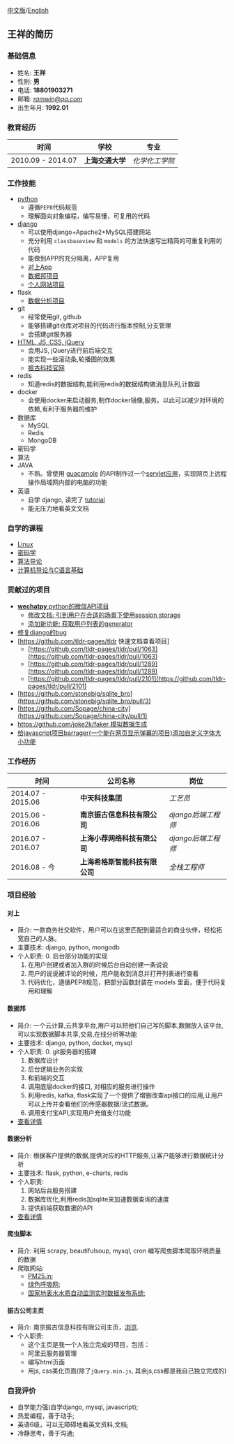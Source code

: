 [中文版](./README.md)/[English](./README_eng.md)
## 王祥的简历
###  基础信息
* 姓名: **王祥**
* 性别: **男**
* 电话: **18801903271**
* 邮箱: [*ramwin@qq.com*](mailto:ramwin@qq.com)
* 出生年月: **1992.01**

### 教育经历
时间 | 学校 | 专业
---------- | ----------- | -----------
2010.09 - 2014.07 | **上海交通大学** | *化学化工学院*

### 工作技能
* [python](https://github.com/ramwin/python-tutorial/)
    * 遵循`PEP8`代码规范
    * 理解面向对象编程，编写易懂，可复用的代码
* [django](https://github.com/ramwin/django-reference/)
    * 可以使用django+Apache2+MySQL搭建网站
    * 充分利用 `classbaseview` 和 `models` 的方法快速写出精简的可重复利用的代码
    * 能做到APP的充分隔离，APP复用
    * [对上App](#sharengine)
    * [数据邦项目](#zettage)
    * [个人网站项目](https://github.com/ramwin/django-reference/)
* flask
	* [数据分析项目](#tv)
* git
    * 经常使用git, github
    * 能够搭建git仓库对项目的代码进行版本控制,分支管理
    * 会搭建git服务器
* [HTML, JS, CSS, jQuery](https://github.com/ramwin/javascript_tutorial/)
    * 会用JS, jQuery进行前后端交互
    * 能实现一些滚动条,轮播图的效果
    * [振古科技官网](#homepage)
* redis
    * 知道redis的数据结构,能利用redis的数据结构做消息队列,计数器
* docker
    * 会使用docker来启动服务,制作docker镜像,服务。以此可以减少对环境的依赖,有利于服务器的维护
* 数据库
    * MySQL
    * Redis
    * MongoDB
* 密码学
* 算法
* JAVA
	* 不熟。曾使用 [guacamole](http://guacamole.incubator.apache.org/) 的API制作过一个[servlet应用](https://github.com/ramwin/my_guacamole_sample/)，实现网页上远程操作局域网内部的电脑的功能
* 英语
    * 自学 django, 读完了 [tutorial](https://docs.djangoproject.com/en/1.8/)
    * 能无压力地看英文文档

### 自学的课程
* [Linux](https://courses.edx.org/courses/course-v1:LinuxFoundationX+LFS101x.2+1T2015/info)
* [密码学](https://www.coursera.org/learn/crypto)
* [算法导论](https://www.coursera.org/learn/algorithm-design-analysis)
* [计算机导论与C语言基础](https://www.coursera.org/learn/jisuanji-biancheng)

### 贡献过的项目
* [**wechatpy** python的微信API项目](https://github.com/jxtech/wechatpy/)
    * [修改文档: 引到用户在合适的场景下使用session storage](https://github.com/jxtech/wechatpy/pull/362)
    * [添加新功能: 获取用户列表的generator](https://github.com/jxtech/wechatpy/pull/387)
* [修复django的bug](https://github.com/django/django/pull/10497)
* [https://github.com/tldr-pages/tldr 快速文档查看项目]
    * [https://github.com/tldr-pages/tldr/pull/1063](https://github.com/tldr-pages/tldr/pull/1063)
    * [https://github.com/tldr-pages/tldr/pull/1289](https://github.com/tldr-pages/tldr/pull/1289)
    * [https://github.com/tldr-pages/tldr/pull/2101](https://github.com/tldr-pages/tldr/pull/2101)
* [https://github.com/stonebig/sqlite_bro](https://github.com/stonebig/sqlite_bro/pull/3)
* [https://github.com/Sopage/china-city](https://github.com/Sopage/china-city/pull/1)
* [https://github.com/joke2k/faker 模拟数据生成](https://github.com/joke2k/faker/pull/769#event-1701596869)
* [给javascript项目barrager(一个能在网页显示弹幕的项目)添加自定义字体大小功能](https://github.com/yaseng/jquery.barrager.js/pull/27)

### 工作经历

时间 | 公司名称 | 岗位
------------ | ------------- | -------------
2014.07 - 2015.06 | **中天科技集团** | *工艺员*
2015.06 - 2016.06 | **南京振古信息科技有限公司** | *django后端工程师*
2016.07 - 2016.07 | **上海小荐网络科技有限公司** | *django后端工程师*
2016.08 - 今 | **上海希格斯智能科技有限公司** | *全栈工程师*


### 项目经验

<div id="sharengine"></div>

#### 对上
* 简介: 一款商务社交软件，用户可以在这里匹配到最适合的商业伙伴，轻松拓宽自己的人脉。
* 主要技术: django, python, mongodb
* 个人职责:
    0. 后台部分功能的实现
    1. 在用户创建或者加入群的时候后台自动创建一条说说
    2. 用户的说说被评论的时候，用户能收到消息并打开列表进行查看
    3. 代码优化，遵循PEP8规范，把部分函数封装在 models 里面，便于代码复用和理解

<div id="zettage"></div>  

#### 数据邦
* 简介: 一个云计算,云共享平台,用户可以把他们自己写的脚本,数据放入该平台,可以实现数据脚本共享,交易,在线分析等功能
* 主要技术: django, python, docker, mysql
* 个人职责:
    0. git服务器的搭建
    1. 数据库设计
    2. 后台逻辑业务的实现
    3. 和前端的交互
    4. 调用底层docker的接口, 对相应的服务进行操作
    5. 利用redis, kafka, flask实现了一个提供了增删改查api接口的应用,让用户可以上传并查看他们的传感器数据/流式数据。
    6. 调用支付宝API,实现用户充值支付功能
* [查看详情](./zettage/README.md)

<div id="tv"></div>

#### 数据分析
* 简介: 根据客户提供的数据,提供对应的HTTP服务,让客户能够进行数据统计分析
* 主要技术: flask, python, e-charts, redis
* 个人职责:
    1. 网站后台服务搭建
    2. 数据库优化,利用redis加sqlite来加速数据查询的速度
    3. 提供前端获取数据的API
* [查看详情](./tv/README.md)

#### 爬虫脚本
* 简介: 利用 scrapy, beautifulsoup, mysql, cron 编写爬虫脚本爬取环境质量的数据
* 爬取网站: 
    * [PM25.in](http://pm25.in/);
    * [绿色呼吸网](http://www.pm25.com);
    * [国家地表水水质自动监测实时数据发布系统](http://58.68.130.147/);

<div id="homepage"></div>

#### 振古公司主页
* 简介: 南京振古信息科技有限公司主页，[浏览](https://github.com/ramwin/zettage_homepage/).
* 个人职责:
    * 这个主页是我一个人独立完成的项目，包括：
    * 阿里云服务器管理
    * 编写html页面
    * 用js, css美化页面(除了`jQuery.min.js`, 其余js,css都是我自己独立完成的)

### 自我评价
* 自学能力强(自学django, mysql, javascript);
* 热爱编程，善于动手;
* 英语6级，可以无障碍地看英文资料,文档;
* 冷静思考，善于沟通;


